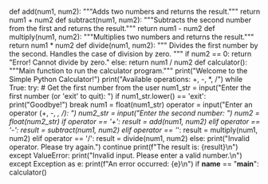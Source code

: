 def add(num1, num2):
    """Adds two numbers and returns the result."""
    return num1 + num2
def subtract(num1, num2):
    """Subtracts the second number from the first and returns the result."""
    return num1 - num2
def multiply(num1, num2):
    """Multiplies two numbers and returns the result."""
    return num1 * num2
def divide(num1, num2):
    """
    Divides the first number by the second.
    Handles the case of division by zero.
    """
    if num2 == 0:
        return "Error! Cannot divide by zero."
    else:
        return num1 / num2
def calculator():
    """Main function to run the calculator program."""
    print("Welcome to the Simple Python Calculator!")
    print("Available operations: +, -, *, /")
    while True:
        try:
            # Get the first number from the user
            num1_str = input("Enter the first number (or 'exit' to quit): ")
            if num1_str.lower() == 'exit':
                print("Goodbye!")
                break
            num1 = float(num1_str)
            operator = input("Enter an operator (+, -, *, /): ")
            num2_str = input("Enter the second number: ")
            num2 = float(num2_str)
            if operator == '+':
                result = add(num1, num2)
            elif operator == '-':
                result = subtract(num1, num2)
            elif operator == '*':
                result = multiply(num1, num2)
            elif operator == '/':
                result = divide(num1, num2)
            else:
                print("Invalid operator. Please try again.")
                continue
            print(f"The result is: {result}\n")
        except ValueError:
            print("Invalid input. Please enter a valid number.\n")
        except Exception as e:
            print(f"An error occurred: {e}\n")
if __name__ == "__main__":
    calculator()
